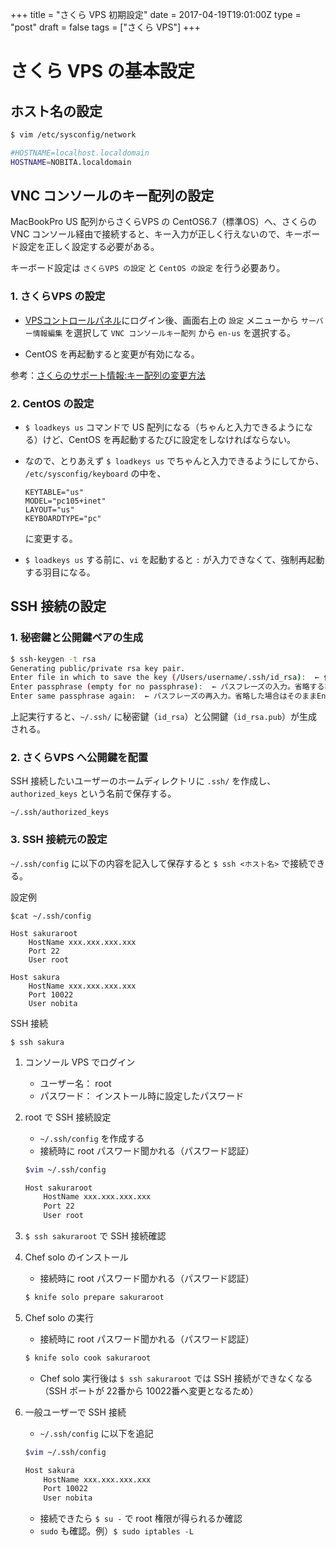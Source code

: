 +++
title = "さくら VPS 初期設定"
date = 2017-04-19T19:01:00Z
type = "post"
draft = false
tags = ["さくら VPS"]
+++

# さくら VPS の基本設定


## ホスト名の設定

```bash
$ vim /etc/sysconfig/network

#HOSTNAME=localhost.localdomain
HOSTNAME=NOBITA.localdomain
```

## VNC コンソールのキー配列の設定

MacBookPro US 配列からさくらVPS の CentOS6.7（標準OS）へ、さくらのVNC コンソール経由で接続すると、キー入力が正しく行えないので、キーボード設定を正しく設定する必要がある。

キーボード設定は ``さくらVPS の設定`` と ``CentOS の設定`` を行う必要あり。

### 1. さくらVPS の設定

* [VPSコントロールパネル](https://secure.sakura.ad.jp/vps/#/login)にログイン後、画面右上の ``設定`` メニューから ``サーバー情報編集`` を選択して ``VNC コンソールキー配列`` から ``en-us`` を選択する。

* CentOS を再起動すると変更が有効になる。

参考：[さくらのサポート情報:キー配列の変更方法](https://help.sakura.ad.jp/app/answers/detail/a_id/2406/related/1)

### 2. CentOS の設定

* ``$ loadkeys us`` コマンドで US 配列になる（ちゃんと入力できるようになる）けど、CentOS を再起動するたびに設定をしなければならない。
* なので、とりあえず ``$ loadkeys us`` でちゃんと入力できるようにしてから、 ``/etc/sysconfig/keyboard`` の中を、

	```
	KEYTABLE="us"
	MODEL="pc105+inet"
	LAYOUT="us"
	KEYBOARDTYPE="pc"
	```
	
	に変更する。

* ``$ loadkeys us`` する前に、``vi`` を起動すると ``:`` が入力できなくて、強制再起動する羽目になる。

## SSH 接続の設定

### 1. 秘密鍵と公開鍵ペアの生成

```bash
$ ssh-keygen -t rsa
Generating public/private rsa key pair.
Enter file in which to save the key (/Users/username/.ssh/id_rsa):  ← 作成される場所。問題なければEnter。
Enter passphrase (empty for no passphrase):  ← パスフレーズの入力。省略する場合はそのままEnter。
Enter same passphrase again:  ← パスフレーズの再入力。省略した場合はそのままEnter。
```

上記実行すると、``~/.ssh/`` に秘密鍵（``id_rsa``）と公開鍵（``id_rsa.pub``）が生成される。

### 2. さくらVPS へ公開鍵を配置

SSH 接続したいユーザーのホームディレクトリに ``.ssh/`` を作成し、``authorized_keys`` という名前で保存する。

``~/.ssh/authorized_keys``

### 3. SSH 接続元の設定

``~/.ssh/config`` に以下の内容を記入して保存すると ``$ ssh <ホスト名>`` で接続できる。

設定例

```
$cat ~/.ssh/config

Host sakuraroot
	HostName xxx.xxx.xxx.xxx
	Port 22
	User root
 
Host sakura
	HostName xxx.xxx.xxx.xxx
	Port 10022
	User nobita
```

SSH 接続

```
$ ssh sakura
```

1. コンソール VPS でログイン

	* ユーザー名： root
	* パスワード： インストール時に設定したパスワード

2. root で SSH 接続設定

	* ``~/.ssh/config`` を作成する
	* 接続時に root パスワード聞かれる（パスワード認証）

	```bash
	$vim ~/.ssh/config
	
	Host sakuraroot
		HostName xxx.xxx.xxx.xxx
		Port 22
		User root
	```

3. ``$ ssh sakuraroot`` で SSH 接続確認
4. Chef solo のインストール

	* 接続時に root パスワード聞かれる（パスワード認証）

	```bash
	$ knife solo prepare sakuraroot
	```

5. Chef solo の実行

	* 接続時に root パスワード聞かれる（パスワード認証）

	```bash
	$ knife solo cook sakuraroot
	```

	* Chef solo 実行後は ``$ ssh sakuraroot`` では SSH 接続ができなくなる（SSH ポートが 22番から 10022番へ変更となるため）

6. 一般ユーザーで SSH 接続

	* ``~/.ssh/config`` に以下を追記

	```bash
	$vim ~/.ssh/config
	
	Host sakura
		HostName xxx.xxx.xxx.xxx
		Port 10022
		User nobita
	```

	* 接続できたら ``$ su -`` で root 権限が得られるか確認
	* ``sudo`` も確認。例）``$ sudo iptables -L``


